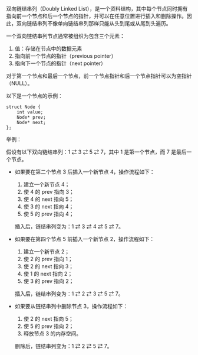 

双向链结串列（Doubly Linked List），是一个资料结构，其中每个节点同时拥有指向前一个节点和后一个节点的指针，并可以在任意位置进行插入和删除操作。因此，双向链结串列不像单向链结串列那样只能从头到尾或从尾到头遍历。

一个双向链结串列节点通常被组织为包含三个元素：

1. 值：存储在节点中的数据元素
2. 指向前一个节点的指针（previous pointer）
3. 指向下一个节点的指针（next pointer）

对于第一个节点和最后一个节点，前一个节点指针和后一个节点指针可以为空指针（NULL）。

以下是一个节点的示例：

```
struct Node {
    int value;
    Node* prev;
    Node* next;
};
```

举例：

假设有以下双向链结串列：1 ⇄ 3 ⇄ 5 ⇄ 7，其中 1 是第一个节点，而 7 是最后一个节点。

- 如果要在第二个节点 3 后插入一个新节点 4，操作流程如下：

  1. 建立一个新节点 4；
  2. 使 4 的 prev 指向 3；
  3. 使 4 的 next 指向 5；
  4. 使 3 的 next 指向 4；
  5. 使 5 的 prev 指向 4；
  
  插入后，链结串列变为：1 ⇄ 3 ⇄ 4 ⇄ 5 ⇄ 7。

- 如果要在第四个节点 5 前插入一个新节点 2，操作流程如下：

  1. 建立一个新节点 2；
  2. 使 2 的 prev 指向 1；
  3. 使 2 的 next 指向 3；
  4. 使 1 的 next 指向 2；
  5. 使 3 的 prev 指向 2；
  
  插入后，链结串列变为：1 ⇄ 2 ⇄ 3 ⇄ 5 ⇄ 7。


- 如果要从链结串列中删除节点 3，操作流程如下：

  1. 使 2 的 next 指向 5；
  2. 使 5 的 prev 指向 2；
  3. 释放节点 3 的内存空间。
  
  删除后，链结串列变为：1 ⇄ 2 ⇄ 5 ⇄ 7。